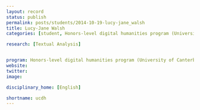```yaml
---
layout: record
status: publish
permalink: posts/students/2014-10-19-lucy-jane_walsh
title: Lucy-Jane Walsh
categories: [student, Honors-level digital humanities program (University of Canterbury), Textual Analysis]

research: [Textual Analysis]


program: Honors-level digital humanities program (University of Canterbury)
website: 
twitter:  
image: 

disciplinary_home: [English]

shortname: ucdh
---
```


